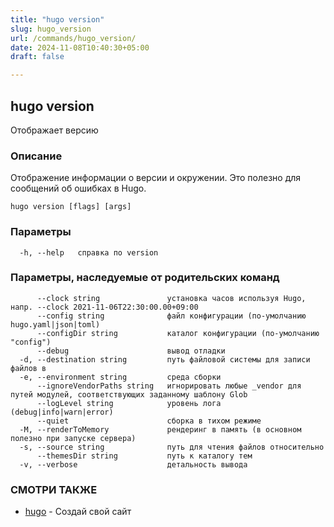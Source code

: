 ```yaml
---
title: "hugo version"
slug: hugo_version
url: /commands/hugo_version/
date: 2024-11-08T10:40:30+05:00
draft: false

---
```

## hugo version

Отображает версию

### Описание

Отображение информации о версии и окружении. Это полезно для сообщений об ошибках в Hugo.

```
hugo version [flags] [args]
```

### Параметры

```
  -h, --help   справка по version
```

### Параметры, наследуемые от родительских команд

```
      --clock string               установка часов используя Hugo, напр. --clock 2021-11-06T22:30:00.00+09:00
      --config string              файл конфигурации (по-умолчанию hugo.yaml|json|toml)
      --configDir string           каталог конфигурации (по-умолчанию "config")
      --debug                      вывод отладки
  -d, --destination string         путь файловой системы для записи файлов в
  -e, --environment string         среда сборки
      --ignoreVendorPaths string   игнорировать любые _vendor для путей модулей, соответствующих заданному шаблону Glob
      --logLevel string            уровень лога (debug|info|warn|error)
      --quiet                      сборка в тихом режиме
  -M, --renderToMemory             рендеринг в память (в основном полезно при запуске сервера)
  -s, --source string              путь для чтения файлов относительно
      --themesDir string           путь к каталогу тем
  -v, --verbose                    детальность вывода
```

### СМОТРИ ТАКЖЕ

* [hugo](/commands/hugo/)	 - Создай свой сайт


